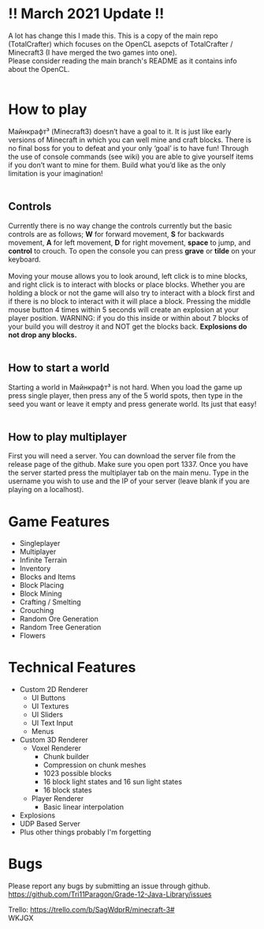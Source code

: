 
# !! March 2021 Update !!
A lot has change this I made this. This is a copy of the main repo (TotalCrafter) which focuses on the OpenCL asepcts of TotalCrafter / Minecraft3 (I have merged the two games into one). <br>
Please consider reading the main branch's README as it contains info about the OpenCL. <br>
<br>
# How to play
Майнкрафт³ (Minecraft3) doesn’t have a goal to it. It is just like early versions of Minecraft in which you can well mine and craft blocks. There is no final boss for you to defeat and your only ‘goal’ is to have fun! Through the use of console commands (see wiki) you are able to give yourself items if you don’t want to mine for them. Build what you’d like as the only limitation is your imagination!<br>
<br>
## Controls
Currently there is no way change the controls currently but the basic controls are as follows; **W** for forward movement, **S** for backwards movement, **A** for left movement, **D** for right movement, **space** to jump, and **control** to crouch. To open the console you can press **grave** or **tilde** on your keyboard.<br>
<br>
Moving your mouse allows you to look around, left click is to mine blocks, and right click is to interact with blocks or place blocks. Whether you are holding a block or not the game will also try to interact with a block first and if there is no block to interact with it will place a block. Pressing the middle mouse button 4 times within 5 seconds will create an explosion at your player position. WARNING: if you do this inside or within about 7 blocks of your build you will destroy it and NOT get the blocks back. **Explosions do not drop any blocks.**<br>
<br>
## How to start a world
Starting a world in Майнкрафт³ is not hard. When you load the game up press single player, then press any of the 5 world spots, then type in the seed you want or leave it empty and press generate world. Its just that easy! <br>
<br>
## How to play multiplayer
First you will need a server. You can download the server file from the release page of the github. Make sure you open port 1337. Once you have the server started press the multiplayer tab on the main menu. Type in the username you wish to use and the IP of your server (leave blank if you are playing on a localhost).

# Game Features
* Singleplayer
* Multiplayer
* Infinite Terrain
* Inventory
* Blocks and Items
* Block Placing
* Block Mining
* Crafting / Smelting
* Crouching
* Random Ore Generation
* Random Tree Generation
* Flowers

# Technical Features
* Custom 2D Renderer
  * UI Buttons
  * UI Textures
  * UI Sliders
  * UI Text Input
  * Menus
* Custom 3D Renderer
    * Voxel Renderer
      * Chunk builder
      * Compression on chunk meshes
      * 1023 possible blocks
      * 16 block light states and 16 sun light states
      * 16 block states 
  * Player Renderer
     * Basic linear interpolation
* Explosions
* UDP Based Server
* Plus other things probably I'm forgetting

# Bugs
Please report any bugs by submitting an issue through github. https://github.com/Tri11Paragon/Grade-12-Java-Library/issues

Trello: https://trello.com/b/SagWdprR/minecraft-3# <br>
WKJGX
